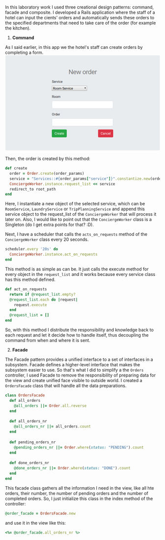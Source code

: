In this laboratory work I used three creational design patterns: command, facade and composite. I developed a Rails application where the staff of a hotel can input the cients' orders and automatically sends these orders to the specified departments that need to take care of the order (for example the kitchen). 

1. **Command**

As I said earlier, in this app we the hotel's staff can create orders by completing a form. 
![img](https://github.com/taurrielle/IPP/blob/master/imgs/1.png)

Then, the order is created by this method: 
``` ruby
def create
  order = Order.create(order_params)
  service = "Services::#{order_params["service"]}".constantize.new(order)
  ConciergeWorker.instance.request_list << service
  redirect_to root_path
end
```
Here, I instantiate a new object of the selected service, which can be `RoomService`, `LaundryService` or `TripPlanningService` and append this service object to the request_list of the `ConciergeWorker` that will process it later on. Also, I would like to point out that the `ConciergeWorker` class is a Singleton (do I get extra points for that? :D). 

Next, I have a scheduler that calls the `acts_on_requests` method of the `ConciergeWorker` class every 20 seconds. 
```ruby
scheduler.every '20s' do
  ConciergeWorker.instance.act_on_requests
end
```

This method is as simple as can be. It just calls the execute method for every object in the `request_list` and it works because every service class has this method defined. 
```ruby 
def act_on_requests
  return if @request_list.empty?
  @request_list.each do |request|
    request.execute
  end
  @request_list = []
end
```

So, with this method I distribute the responsibility and knowledge back to each request and let it decide how to handle itself, thus decoupling the command from when and where it is sent.

2. **Facade**

The Facade pattern provides a unified interface to a set of interfaces in a subsystem. Facade defines a higher-level interface that makes the subsystem easier to use. So that's what I did to simplify a the `Orders` controller, I used Facade to remove the responsibility of preparing data for the view and create unified face visible to outside world. I created a `OrdersFacade` class that will handle all the data preparations. 

```ruby
class OrdersFacade
  def all_orders
    @all_orders ||= Order.all.reverse
  end

  def all_orders_nr
    @all_orders_nr ||= all_orders.count
  end

  def pending_orders_nr
    @pending_orders_nr ||= Order.where(status: "PENDING").count
  end

  def done_orders_nr
    @done_orders_nr ||= Order.where(status: "DONE").count
  end
end
```
This facade class gathers all the information I need in the view, like all hte orders, their number, the number of pending orders and the number of completed orders. So, I just initialize this class in the index method of the controller:

```ruby
@order_facade = OrdersFacade.new
```

and use it in the view like this:
```ruby
<%= @order_facade.all_orders_nr %>
```




